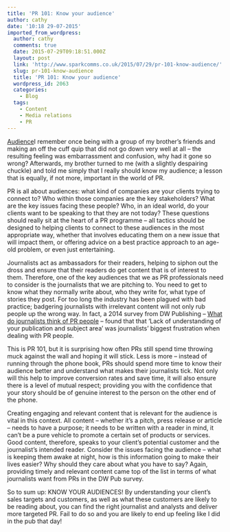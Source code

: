 ```yaml
---
title: 'PR 101: Know your audience'
author: cathy
date: '10:18 29-07-2015'
imported_from_wordpress:
  author: cathy
  comments: true
  date: 2015-07-29T09:18:51.000Z
  layout: post
  link: 'http://www.sparkcomms.co.uk/2015/07/29/pr-101-know-audience/'
  slug: pr-101-know-audience
  title: 'PR 101: Know your audience'
  wordpress_id: 2063
  categories:
    - Blog
  tags:
    - Content
    - Media relations
    - PR
---
```


[Audience](Audience-150x150.jpg)I remember once being with a group of my brother’s friends and making an off the cuff quip that did not go down very well at all – the resulting feeling was embarrassment and confusion, why had it gone so wrong? Afterwards, my brother turned to me (with a slightly despairing chuckle) and told me simply that I really should know my audience; a lesson that is equally, if not more, important in the world of PR.

PR is all about audiences: what kind of companies are your clients trying to connect to? Who within those companies are the key stakeholders? What are the key issues facing these people? Who, in an ideal world, do your clients want to be speaking to that they are not today? These questions should really sit at the heart of a PR programme – all tactics should be designed to helping clients to connect to these audiences in the most appropriate way, whether that involves educating them on a new issue that will impact them, or offering advice on a best practice approach to an age-old problem, or even just entertaining.

Journalists act as ambassadors for their readers, helping to siphon out the dross and ensure that their readers do get content that is of interest to them. Therefore, one of the key audiences that we as PR professionals need to consider is the journalists that we are pitching to. You need to get to know what they normally write about, who they write for, what type of stories they post. For too long the industry has been plagued with bad practice; badgering journalists with irrelevant content will not only rub people up the wrong way. In fact, a 2014 survey from DW Publishing – [What do journalists think of PR people](http://blog.dwpub.com/wp-content/uploads/2014/10/DWPub-journalist-survey-What-do-journalists-think-of-PR-people.pdf) – found that that ‘Lack of understanding of your publication and subject area’ was journalists’ biggest frustration when dealing with PR people.

This is PR 101, but it is surprising how often PRs still spend time throwing muck against the wall and hoping it will stick. Less is more – instead of running through the phone book, PRs should spend more time to know their audience better and understand what makes their journalists tick. Not only will this help to improve conversion rates and save time, it will also ensure there is a level of mutual respect; providing you with the confidence that your story should be of genuine interest to the person on the other end of the phone.

Creating engaging and relevant content that is relevant for the audience is vital in this context. All content – whether it’s a pitch, press release or article – needs to have a purpose; it needs to be written with a reader in mind, it can’t be a pure vehicle to promote a certain set of products or services. Good content, therefore, speaks to your client’s potential customer and the journalist’s intended reader. Consider the issues facing the audience – what is keeping them awake at night, how is this information going to make their lives easier? Why should they care about what you have to say? Again, providing timely and relevant content came top of the list in terms of what journalists want from PRs in the DW Pub survey.

So to sum up: KNOW YOUR AUDIENCES! By understanding your client’s sales targets and customers, as well as what these customers are likely to be reading about, you can find the right journalist and analysts and deliver more targeted PR. Fail to do so and you are likely to end up feeling like I did in the pub that day!
